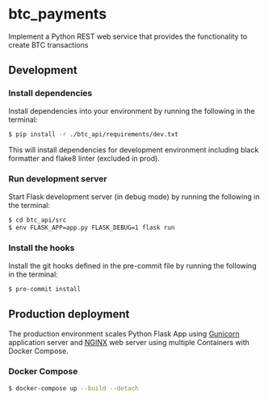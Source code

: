 # btc_payments

Implement a Python REST web service that provides the functionality to create BTC transactions

## Development

### Install dependencies

Install dependencies into your environment by running the following in the terminal:

```bash
$ pip install -r ./btc_api/requirements/dev.txt
```

This will install dependencies for development environment including black formatter and flake8 linter (excluded in prod).

### Run development server

Start Flask development server (in debug mode) by running the following in the terminal:

```bash
$ cd btc_api/src
$ env FLASK_APP=app.py FLASK_DEBUG=1 flask run
```

### Install the hooks

Install the git hooks defined in the pre-commit file by running the following in the terminal:

```bash
$ pre-commit install
```

## Production deployment

The production environment scales Python Flask App using [Gunicorn](https://gunicorn.org/) application server and [NGINX](https://www.nginx.com/) web server using multiple Containers with Docker Compose.

### Docker Compose

```bash
$ docker-compose up --build --detach
```
